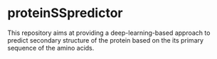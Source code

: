 # proteinSSpredictor
This repository aims at providing a deep-learning-based approach to predict secondary structure of the protein based on the its primary sequence of the amino acids.
